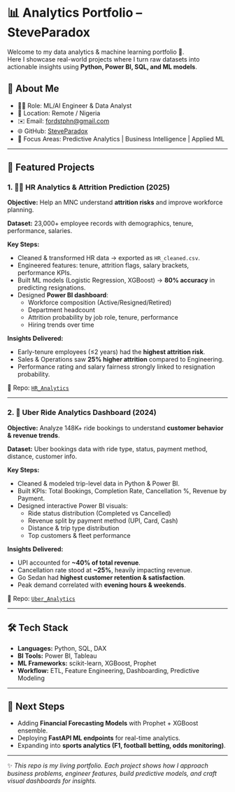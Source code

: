 # 📊 Analytics Portfolio – SteveParadox  

Welcome to my data analytics & machine learning portfolio 🚀.  
Here I showcase real-world projects where I turn raw datasets into actionable insights using **Python, Power BI, SQL, and ML models**.  

## 🔑 About Me  
- 👨‍💻 Role: ML/AI Engineer & Data Analyst  
- 📍 Location: Remote / Nigeria  
- ✉️ Email: fordstphn@gmail.com  
- 🌐 GitHub: [SteveParadox](https://github.com/SteveParadox)  
- 🎯 Focus Areas: Predictive Analytics | Business Intelligence | Applied ML  

---

## 📂 Featured Projects  

### 1. 🧑‍💼 HR Analytics & Attrition Prediction (2025)  
**Objective:** Help an MNC understand **attrition risks** and improve workforce planning.  

**Dataset:** 23,000+ employee records with demographics, tenure, performance, salaries.  

**Key Steps:**  
- Cleaned & transformed HR data → exported as `HR_cleaned.csv`.  
- Engineered features: tenure, attrition flags, salary brackets, performance KPIs.  
- Built ML models (Logistic Regression, XGBoost) → **80% accuracy** in predicting resignations.  
- Designed **Power BI dashboard**:  
  - Workforce composition (Active/Resigned/Retired)  
  - Department headcount  
  - Attrition probability by job role, tenure, performance  
  - Hiring trends over time  

**Insights Delivered:**  
- Early-tenure employees (≤2 years) had the **highest attrition risk**.  
- Sales & Operations saw **25% higher attrition** compared to Engineering.  
- Performance rating and salary fairness strongly linked to resignation probability.  

📌 Repo: [`HR_Analytics`](./HR_Analytics)  

---

### 2. 🚗 Uber Ride Analytics Dashboard (2024)  
**Objective:** Analyze 148K+ ride bookings to understand **customer behavior & revenue trends**.  

**Dataset:** Uber bookings data with ride type, status, payment method, distance, customer info.  

**Key Steps:**  
- Cleaned & modeled trip-level data in Python & Power BI.  
- Built KPIs: Total Bookings, Completion Rate, Cancellation %, Revenue by Payment.  
- Designed interactive Power BI visuals:  
  - Ride status distribution (Completed vs Cancelled)  
  - Revenue split by payment method (UPI, Card, Cash)  
  - Distance & trip type distribution  
  - Top customers & fleet performance  

**Insights Delivered:**  
- UPI accounted for **~40% of total revenue**.  
- Cancellation rate stood at **~25%**, heavily impacting revenue.  
- Go Sedan had **highest customer retention & satisfaction**.  
- Peak demand correlated with **evening hours & weekends**.  

📌 Repo: [`Uber_Analytics`](./Uber_Analytics)  

---

## 🛠️ Tech Stack  
- **Languages:** Python, SQL, DAX  
- **BI Tools:** Power BI, Tableau  
- **ML Frameworks:** scikit-learn, XGBoost, Prophet  
- **Workflow:** ETL, Feature Engineering, Dashboarding, Predictive Modeling  

---

## 📢 Next Steps  
- Adding **Financial Forecasting Models** with Prophet + XGBoost ensemble.  
- Deploying **FastAPI ML endpoints** for real-time analytics.  
- Expanding into **sports analytics (F1, football betting, odds monitoring)**.  

---

✨ *This repo is my living portfolio. Each project shows how I approach business problems, engineer features, build predictive models, and craft visual dashboards for insights.*  
